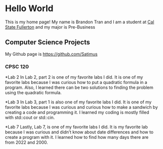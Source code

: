 # Hello World
This is my home page! My name is Brandon Tran and I am a student at [Cal State Fullerton](https://www.fullerton.edu/) and my major is Pre-Business

## Computer Science Projects
My Github page is https://github.com/Satimus

### CPSC 120 

*Lab 2
In Lab 2, part 2 is one of my favorite labs I did. It is one of my favorite labs because I was curious how to put a quadratic formula in a program. Also, I learned there can be two solutions to finding the problem using the quadratic formula.

*Lab 3
In Lab 3, part 1 is also one of my favorite labs I did. It is one of my favorite labs because I was curious and curious how to make a sandwich by creating a code and programming it. I learned my coding is mostly filled with std::cout or std::cin.

*Lab 7
Lastly, Lab 7, is one of my favorite labs I did. It is my favorite lab because I was curious and didn’t know about date differences and how to create a program with it. I learned how to find how many days there are from 2022 and 2000.
